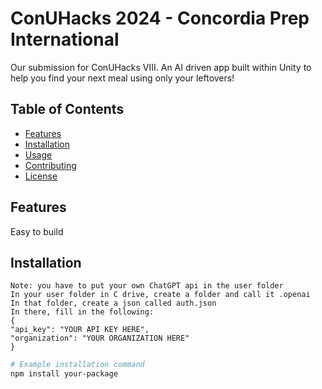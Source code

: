 # ConUHacks 2024 - Concordia Prep International

Our submission for ConUHacks VIII.
An AI driven app built within Unity to help you find your next meal using only your leftovers!

## Table of Contents

- [Features](#features)
- [Installation](#installation)
- [Usage](#usage)
- [Contributing](#contributing)
- [License](#license)

## Features

Easy to build


## Installation

    Note: you have to put your own ChatGPT api in the user folder
    In your user folder in C drive, create a folder and call it .openai
    In that folder, create a json called auth.json
    In there, fill in the following:
    {
    "api_key": "YOUR API KEY HERE",
    "organization": "YOUR ORGANIZATION HERE"
    }

```bash
# Example installation command
npm install your-package
